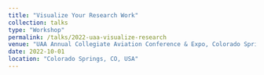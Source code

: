 ```yaml
---
title: "Visualize Your Research Work"
collection: talks
type: "Workshop"
permalink: /talks/2022-uaa-visualize-research
venue: "UAA Annual Collegiate Aviation Conference & Expo, Colorado Springs, CO"
date: 2022-10-01
location: "Colorado Springs, CO, USA"
---
```

